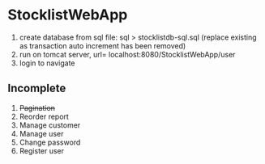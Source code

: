# StocklistWebApp
1. create database from sql file: sql > stocklistdb-sql.sql 
(replace existing as transaction auto increment has been removed)
2. run on tomcat server, url= localhost:8080/StocklistWebApp/user
3. login to navigate

## Incomplete
1. ~~Pagination~~
2. Reorder report
3. Manage customer
4. Manage user
5. Change password
6. Register user
